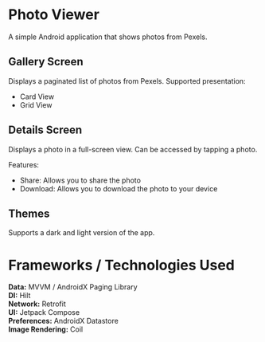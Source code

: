 # Photo Viewer

A simple Android application that shows photos from Pexels. 

## Gallery Screen
Displays a paginated list of photos from Pexels. Supported presentation:
- Card View
- Grid View

## Details Screen
Displays a photo in a full-screen view. Can be accessed by tapping a photo.

Features:
- Share: Allows you to share the photo
- Download: Allows you to download the photo to your device

## Themes
Supports a dark and light version of the app.


# Frameworks / Technologies Used
<strong>Data:</strong> MVVM / AndroidX Paging Library <br>
<strong>DI:</strong> Hilt <br>
<strong>Network:</strong> Retrofit <br>
<strong>UI:</strong> Jetpack Compose <br>
<strong>Preferences:</strong> AndroidX Datastore <br>
<strong>Image Rendering:</strong> Coil <br>
